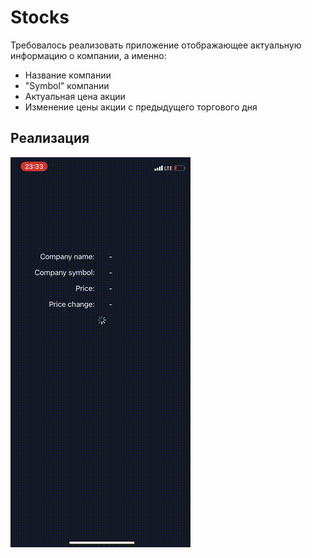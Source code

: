 # Stocks
Требовалось реализовать приложение отображающее актуальную информацию о компании, а именно:
- Название компании
- "Symbol" компании
- Актуальная цена акции
- Изменение цены акции с предыдущего торгового дня

## Реализация

![gif](https://github.com/bryakotkin/Stocks/blob/master/Screenshots/1.gif)